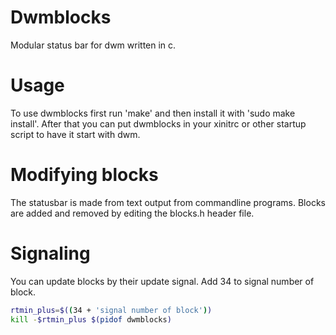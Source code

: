 # Dwmblocks
Modular status bar for dwm written in c.
# Usage
To use dwmblocks first run 'make' and then install it with 'sudo make install'.
After that you can put dwmblocks in your xinitrc or other startup script to have it start with dwm.
# Modifying blocks
The statusbar is made from text output from commandline programs.
Blocks are added and removed by editing the blocks.h header file.
# Signaling
You can update blocks by their update signal. Add 34 to signal number of block.
```sh
rtmin_plus=$((34 + 'signal number of block'))
kill -$rtmin_plus $(pidof dwmblocks)
```
